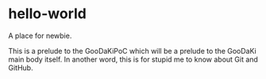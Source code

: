 # hello-world
A place for newbie.

This is a prelude to the GooDaKiPoC which will be a prelude to the GooDaKi main body itself. In another word, this is for stupid me to know about Git and GitHub.
